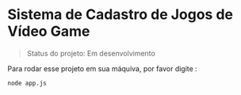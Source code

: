 # Sistema de Cadastro de Jogos de Vídeo Game 

> Status do projeto: Em desenvolvimento

Para rodar esse projeto em sua máquiva, por favor digite :

```
node app.js
```
